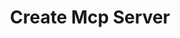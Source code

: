 ---
created: '2025-09-16T15:05:15.645187'
modified: '2025-09-16T15:05:51.712126'
ship_factor: 5
subtype: instructions
tags: []
title: Create Mcp Server
type: behavior
version: 1
---